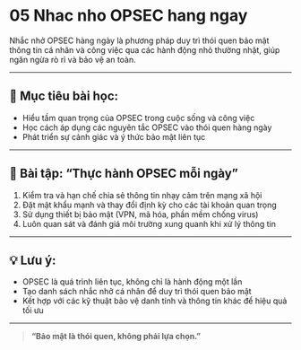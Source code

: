 # 05 Nhac nho OPSEC hang ngay

Nhắc nhở OPSEC hàng ngày là phương pháp duy trì thói quen bảo mật thông tin cá nhân và công việc qua các hành động nhỏ thường nhật, giúp ngăn ngừa rò rỉ và bảo vệ an toàn.

---

## 🧠 Mục tiêu bài học:
- Hiểu tầm quan trọng của OPSEC trong cuộc sống và công việc
- Học cách áp dụng các nguyên tắc OPSEC vào thói quen hàng ngày
- Phát triển sự cảnh giác và ý thức bảo mật liên tục

---

## 🧪 Bài tập: “Thực hành OPSEC mỗi ngày”
1. Kiểm tra và hạn chế chia sẻ thông tin nhạy cảm trên mạng xã hội
2. Đặt mật khẩu mạnh và thay đổi định kỳ cho các tài khoản quan trọng
3. Sử dụng thiết bị bảo mật (VPN, mã hóa, phần mềm chống virus)
4. Luôn quan sát và đánh giá môi trường xung quanh khi xử lý thông tin

---

## 💡 Lưu ý:
- OPSEC là quá trình liên tục, không chỉ là hành động một lần
- Tạo danh sách nhắc nhở cá nhân để duy trì thói quen bảo mật
- Kết hợp với các kỹ thuật bảo vệ danh tính và thông tin khác để hiệu quả tối ưu

---

> **“Bảo mật là thói quen, không phải lựa chọn.”**
